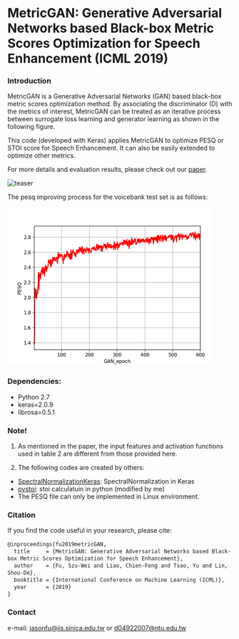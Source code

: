 # MetricGAN: Generative Adversarial Networks based Black-box Metric Scores Optimization for Speech Enhancement (ICML 2019)


### Introduction
MetricGAN is a Generative Adversarial Networks (GAN) based black-box metric scores optimization method.
By associating the discriminator (D) with the metrics of interest, MetricGAN can be treated as an iterative
process between surrogate loss learning and generator learning as shown in the following figure.

This code (developed with Keras) applies MetricGAN to optimize PESQ or STOI score for Speech Enhancement.
It can also be easily extended to optimize other metrics.

For more details and evaluation results, please check out our  [paper](https://arxiv.org/abs/1905.04874).

![teaser](https://github.com/JasonSWFu/MetricGAN/blob/master/images/MetricGAN_learning.png)

The pesq improving process for the voicebank test set is as follows:

![teaser](https://github.com/JasonSWFu/MetricGAN/blob/master/images/Test_PESQ2_2.png)

### Dependencies:
* Python 2.7
* keras=2.0.9
* librosa=0.5.1

### Note! 
1. As mentioned in the paper, the input features and activation functions used in table 2 are different from those provided here.

2. The following codes are created by others:
* [SpectralNormalizationKeras](https://github.com/IShengFang/SpectralNormalizationKeras): SpectralNormalization in Keras
*  [pystoi](https://github.com/mpariente/pystoi): stoi calculatuin in python (modified by me)
* The PESQ file can only be implemented in Linux environment.

### Citation

If you find the code useful in your research, please cite:
    
    @inproceedings{fu2019metricGAN,
      title     = {MetricGAN: Generative Adversarial Networks based Black-box Metric Scores Optimization for Speech Enhancement},
      author    = {Fu, Szu-Wei and Liao, Chien-Feng and Tsao, Yu and Lin, Shou-De},
      booktitle = {International Conference on Machine Learning (ICML)},
      year      = {2019}
    }
    
### Contact

e-mail: jasonfu@iis.sinica.edu.tw or d04922007@ntu.edu.tw
